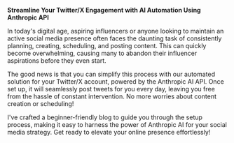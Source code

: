 **Streamline Your Twitter/X Engagement with AI Automation Using Anthropic API**

In today's digital age, aspiring influencers or anyone looking to maintain an active social media presence often faces the daunting task of consistently planning, creating, scheduling, and posting content. This can quickly become overwhelming, causing many to abandon their influencer aspirations before they even start.

The good news is that you can simplify this process with our automated solution for your Twitter/X account, powered by the Anthropic AI API. Once set up, it will seamlessly post tweets for you every day, leaving you free from the hassle of constant intervention. No more worries about content creation or scheduling!

I've crafted a beginner-friendly blog to guide you through the setup process, making it easy to harness the power of Anthropic AI for your social media strategy. Get ready to elevate your online presence effortlessly!
